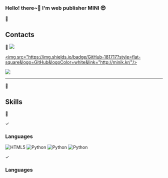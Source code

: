 <!--
**minyikim/MINYIKIM** is a ✨ _special_ ✨ repository because its `README.md` (this file) appears on your GitHub profile.

Here are some ideas to get you started:

- 🔭 I’m currently working on ...
- 🌱 I’m currently learning ...
- 👯 I’m looking to collaborate on ...
- 🤔 I’m looking for help with ...
- 💬 Ask me about ...
- 📫 How to reach me: ...
- 😄 Pronouns: ...
- ⚡ Fun fact: ...
-->

<!-- ---------------------------------------------------------------------------------------------- -->
### Hello! there~👋 I'm web publisher MINI 😎

💜<h2>Contacts</h2>💜
<a href="https://www.instagram.com/_my9912/"><img src="https://img.shields.io/badge/Instagram-E4405F?style=flat-square&logo=Instagram&logoColor=white&link=https://www.instagram.com/hongssup"/></a>

<a href="http://minik.kr/"><img src="https://img.shields.io/badge/GitHub-181717?style=flat-square&logo=GitHub&logoColor=white&link="http://minik.kr/"/></a>

<a href="https://blog.naver.com/my_9912"><img src="https://img.shields.io/badge/Naver-03C75A?style=flat-square&logo=Naver&logoColor=white&link=https://blog.naver.com/my_9912"/></a>

<hr>
💪<h2>Skills</h2>💪

 ✓ <h3>Languages</h3>
 <p>
  <!-- <img alt="Python" src ="https://img.shields.io/badge/기술명-원하는색상코드.svg?&style=for-the-badge&logo=로고명&logoColor=로고색상"/> -->
  
  <img alt="HTML5" src ="https://img.shields.io/badge/HTML5-E34F26.svg?&style=for-the-badge&logo=HTML5&logoColor=로고색상"/>
  <img alt="Python" src ="https://img.shields.io/badge/CSS3-1572B6.svg?&style=for-the-badge&logo=CSS3&logoColor=로고색상"/>
  <img alt="Python" src ="https://img.shields.io/badge/JavaScript-F7DF1E.svg?&style=for-the-badge&logo=JavaScript&logoColor=로고색상"/>
  <img alt="Python" src ="https://img.shields.io/badge/jQuery-0769AD.svg?&style=for-the-badge&logo=jQuery&logoColor=로고색상"/>
</p>

 ✓ <h3>Languages</h3>
